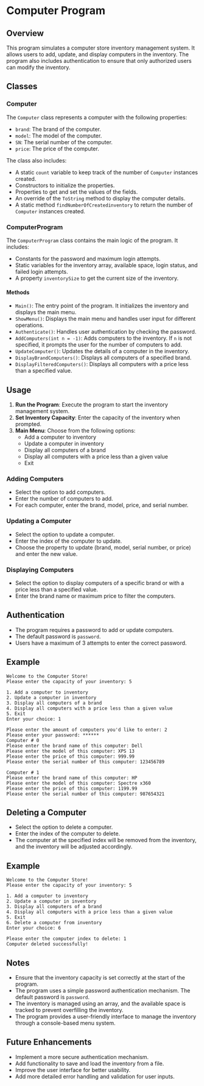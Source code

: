 # Computer Program

## Overview
This program simulates a computer store inventory management system. It allows users to add, update, and display computers in the inventory. The program also includes authentication to ensure that only authorized users can modify the inventory.

## Classes

### Computer
The `Computer` class represents a computer with the following properties:
- `brand`: The brand of the computer.
- `model`: The model of the computer.
- `SN`: The serial number of the computer.
- `price`: The price of the computer.

The class also includes:
- A static `count` variable to keep track of the number of `Computer` instances created.
- Constructors to initialize the properties.
- Properties to get and set the values of the fields.
- An override of the `ToString` method to display the computer details.
- A static method `findNumberOfCreatedinventory` to return the number of `Computer` instances created.

### ComputerProgram
The `ComputerProgram` class contains the main logic of the program. It includes:
- Constants for the password and maximum login attempts.
- Static variables for the inventory array, available space, login status, and failed login attempts.
- A property `inventorySize` to get the current size of the inventory.

#### Methods
- `Main()`: The entry point of the program. It initializes the inventory and displays the main menu.
- `ShowMenu()`: Displays the main menu and handles user input for different operations.
- `Authenticate()`: Handles user authentication by checking the password.
- `AddComputers(int n = -1)`: Adds computers to the inventory. If `n` is not specified, it prompts the user for the number of computers to add.
- `UpdateComputer()`: Updates the details of a computer in the inventory.
- `DisplayBrandComputers()`: Displays all computers of a specified brand.
- `DisplayFilteredComputers()`: Displays all computers with a price less than a specified value.

## Usage

1. **Run the Program**: Execute the program to start the inventory management system.
2. **Set Inventory Capacity**: Enter the capacity of the inventory when prompted.
3. **Main Menu**: Choose from the following options:
   - Add a computer to inventory
   - Update a computer in inventory
   - Display all computers of a brand
   - Display all computers with a price less than a given value
   - Exit

### Adding Computers
- Select the option to add computers.
- Enter the number of computers to add.
- For each computer, enter the brand, model, price, and serial number.

### Updating a Computer
- Select the option to update a computer.
- Enter the index of the computer to update.
- Choose the property to update (brand, model, serial number, or price) and enter the new value.

### Displaying Computers
- Select the option to display computers of a specific brand or with a price less than a specified value.
- Enter the brand name or maximum price to filter the computers.

## Authentication
- The program requires a password to add or update computers.
- The default password is `password`.
- Users have a maximum of 3 attempts to enter the correct password.

## Example
```
Welcome to the Computer Store!
Please enter the capacity of your inventory: 5

1. Add a computer to inventory
2. Update a computer in inventory
3. Display all computers of a brand
4. Display all computers with a price less than a given value
5. Exit
Enter your choice: 1

Please enter the amount of computers you'd like to enter: 2
Please enter your password: ******
Computer # 0
Please enter the brand name of this computer: Dell
Please enter the model of this computer: XPS 13
Please enter the price of this computer: 999.99
Please enter the serial number of this computer: 123456789

Computer # 1
Please enter the brand name of this computer: HP
Please enter the model of this computer: Spectre x360
Please enter the price of this computer: 1199.99
Please enter the serial number of this computer: 987654321
```

## Deleting a Computer
- Select the option to delete a computer.
- Enter the index of the computer to delete.
- The computer at the specified index will be removed from the inventory, and the inventory will be adjusted accordingly.

## Example
```
Welcome to the Computer Store!
Please enter the capacity of your inventory: 5

1. Add a computer to inventory
2. Update a computer in inventory
3. Display all computers of a brand
4. Display all computers with a price less than a given value
5. Exit
6. Delete a computer from inventory
Enter your choice: 6

Please enter the computer index to delete: 1
Computer deleted successfully!
```

## Notes
- Ensure that the inventory capacity is set correctly at the start of the program.
- The program uses a simple password authentication mechanism. The default password is `password`.
- The inventory is managed using an array, and the available space is tracked to prevent overfilling the inventory.
- The program provides a user-friendly interface to manage the inventory through a console-based menu system.

## Future Enhancements
- Implement a more secure authentication mechanism.
- Add functionality to save and load the inventory from a file.
- Improve the user interface for better usability.
- Add more detailed error handling and validation for user inputs.
